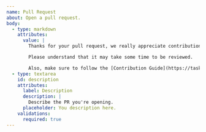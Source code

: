```yaml
---
name: Pull Request
about: Open a pull request.
body:
  - type: markdown
    attributes:
      value: |
        Thanks for your pull request, we really appreciate contributions!

        Please understand that it may take some time to be reviewed.

        Also, make sure to follow the [Contribution Guide](https://taskfile.dev/contributing/).
  - type: textarea
    id: description
    attributes:
      label: Description
      description: |
        Describe the PR you're opening.
      placeholder: You description here.
    validations:
      required: true
---
```

